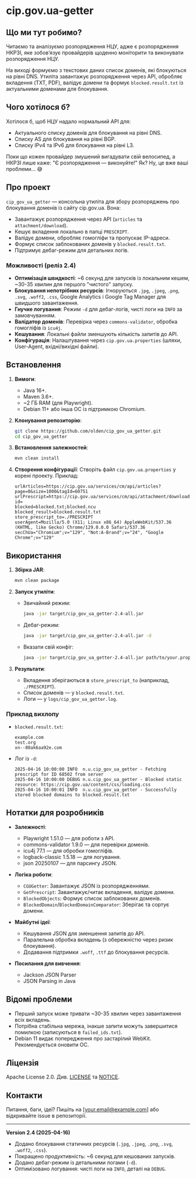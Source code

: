 # cip.gov.ua-getter

## Що ми тут робимо?

Читаємо та аналізуємо розпорядження НЦУ, адже є розпорядження НКРЗІ, яке зобов’язує провайдерів щоденно моніторити та виконувати розпорядження НЦУ.

На виході формуємо з текстових даних список доменів, які блокуються на рівні DNS. Утиліта завантажує розпорядження через API, обробляє вкладення (TXT, PDF), валідує домени та формує `blocked.result.txt` із актуальними доменами для блокування.

## Чого хотілося б?

Хотілося б, щоб НЦУ надало нормальний API для:

- Актуального списку доменів для блокування на рівні DNS.
- Списку AS для блокування на рівні BGP.
- Списку IPv4 та IPv6 для блокування на рівні L3.

Поки що кожен провайдер змушений вигадувати свій велосипед, а НКРЗІ лише каже: "Є розпорядження — виконуйте!" Як? Ну, це вже ваші проблеми… 😅

## Про проект

`cip_gov_ua_getter` — консольна утиліта для збору розпоряджень про блокування доменів із сайту cip.gov.ua. Вона:

- Завантажує розпорядження через API (`articles` та `attachment/download`).
- Кешує вкладення локально в папці `PRESCRIPT`.
- Валідує домени, обробляє гомогліфи та пропускає IP-адреси.
- Формує список заблокованих доменів у `blocked.result.txt`.
- Підтримує дебаг-режим для детальних логів.

### Можливості (реліз 2.4)

- **Оптимізація швидкості**: \~6 секунд для запусків із локальним кешем, \~30-35 хвилин для першого "чистого" запуску.
- **Блокування непотрібних ресурсів**: Ігноруються `.jpg`, `.jpeg`, `.png`, `.svg`, `.woff2`, `.css`, Google Analytics і Google Tag Manager для швидшого завантаження.
- **Гнучке логування**: Режим `-d` для дебаг-логів, чисті логи на `INFO` за замовчуванням.
- **Валідатор доменів**: Перевірка через `commons-validator`, обробка гомогліфів із `icu4j`.
- **Кешування**: Локальні файли зменшують кількість запитів до API.
- **Конфігурація**: Налаштування через `cip.gov.ua.properties` (шляхи, User-Agent, вхідні/вихідні файли).

## Встановлення

1. **Вимоги**:

   - Java 16+.
   - Maven 3.6+.
   - \~2 ГБ RAM (для Playwright).
   - Debian 11+ або інша ОС із підтримкою Chromium.

2. **Клонування репозиторію**:

   ```bash
   git clone https://github.com/olden/cip_gov_ua_getter.git
   cd cip_gov_ua_getter
   ```

3. **Встановлення залежностей**:

   ```bash
   mvn clean install
   ```

4. **Створення конфігурації**: Створіть файл `cip.gov.ua.properties` у корені проекту. Приклад:

   ```properties
   urlArticles=https://cip.gov.ua/services/cm/api/articles?page=0&size=1000&tagId=60751
   urlPrescript=https://cip.gov.ua/services/cm/api/attachment/download?id=
   blocked=blocked.txt;blocked.ncu
   blocked_result=blocked.result.txt
   store_prescript_to=./PRESCRIPT
   userAgent=Mozilla/5.0 (X11; Linux x86_64) AppleWebKit/537.36 (KHTML, like Gecko) Chrome/129.0.0.0 Safari/537.36
   secChUa="Chromium";v="129", "Not:A-Brand";v="24", "Google Chrome";v="129"
   ```

## Використання

1. **Збірка JAR**:

   ```bash
   mvn clean package
   ```

2. **Запуск утиліти**:

   - Звичайний режим:

     ```bash
     java -jar target/cip_gov_ua_getter-2.4-all.jar
     ```
   - Дебаг-режим:

     ```bash
     java -jar target/cip_gov_ua_getter-2.4-all.jar -d
     ```
   - Вказати свій конфіг:

     ```bash
     java -jar target/cip_gov_ua_getter-2.4-all.jar path/to/your.properties
     ```

3. **Результати**:

   - Вкладення зберігаються в `store_prescript_to` (наприклад, `./PRESCRIPT`).
   - Список доменів — у `blocked.result.txt`.
   - Логи — у `logs/cip_gov_ua_getter.log`.

### Приклад вихлопу

- `blocked.result.txt`:

  ```
  example.com
  test.org
  xn--80ak6aa92e.com
  ```
- Лог із `-d`:

  ```
  2025-04-16 10:00:00 INFO  n.u.cip_gov_ua_getter - Fetching prescript for ID 68502 from server
  2025-04-16 10:00:00 DEBUG n.u.cip_gov_ua_getter - Blocked static resource: https://cip.gov.ua/content/css/loading.css
  2025-04-16 10:00:01 INFO  n.u.cip_gov_ua_getter - Successfully stored blocked domains to blocked.result.txt
  ```

## Нотатки для розробників

- **Залежності**:

  - Playwright 1.51.0 — для роботи з API.
  - commons-validator 1.9.0 — для перевірки доменів.
  - icu4j 77.1 — для обробки гомогліфів.
  - logback-classic 1.5.18 — для логування.
  - json 20250107 — для парсингу JSON.

- **Логіка роботи**:

  - `CGUGetter`: Завантажує JSON із розпорядженнями.
  - `GetPrescript`: Завантажує/читає вкладення, валідує домени.
  - `BlockedObjects`: Формує список заблокованих доменів.
  - `BlockedDomain`/`BlockedDomainComparator`: Зберігає та сортує домени.

- **Майбутні ідеї**:

  - Кешування JSON для зменшення запитів до API.
  - Паралельна обробка вкладень (з обережністю через ризик блокування).
  - Додавання підтримки `.woff`, `.ttf` до блокування ресурсів.

- **Посилання для вивчення**:

  - Jackson JSON Parser
  - JSON Parsing in Java

## Відомі проблеми

- Перший запуск може тривати \~30-35 хвилин через завантаження всіх вкладень.
- Потрібна стабільна мережа, інакше запити можуть завершитися помилкою (записуються в `failed_ids.txt`).
- Debian 11 видає попередження про застарілий WebKit. Рекомендується оновити ОС.

## Ліцензія

Apache License 2.0. Див. [LICENSE](LICENSE) та [NOTICE](NOTICE).

## Контакти

Питання, баги, ідеї? Пишіть на \[your.email@example.com\] або відкривайте issue в репозиторії.

---

**Version 2.4 (2025-04-16)**

- Додано блокування статичних ресурсів (`.jpg`, `.jpeg`, `.png`, `.svg`, `.woff2`, `.css`).
- Покращено продуктивність: \~6 секунд для кешованих запусків.
- Додано дебаг-режим із детальними логами (`-d`).
- Оптимізовано логування: чисті логи на `INFO`, деталі на `DEBUG`.